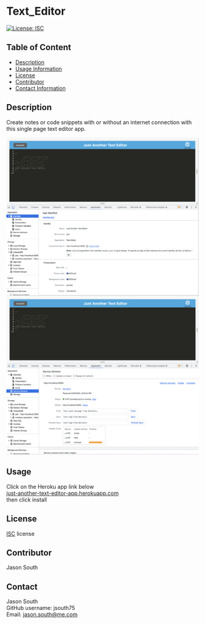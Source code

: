 # Text_Editor

[![License: ISC](https://img.shields.io/badge/License-ISC-blue.svg)](https://opensource.org/licenses/ISC)

## Table of Content
- [Description](#description)
- [Usage Information](#usage)
- [License](#license)
- [Contributor](#contributor)
- [Contact Information](#contact)

## Description

Create notes or code snippets with or without an internet connection with this single page text editor app.  

<img src="./assets/JATE_Manifest_screenshot.png">
<img src="./assets/JATE_Service_Workers_screenshot.png">

## Usage

Click on the Heroku app link below <br>
<a href="https://just-another-text-editor-app.herokuapp.com/" title="Text_Editor" >just-another-text-editor-app.herokuapp.com</a> <br>
then click install

## License

[ISC](https://choosealicense.com/licenses/isc/) license

## Contributor

Jason South

## Contact
Jason South <br/>
GitHub username: jsouth75 <br/>
Email: jason.south@me.com
